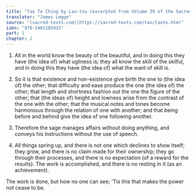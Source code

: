 ```yaml
---
title: "Tao Te Ching by Lao-tzu (excerpted from Volume 39 of the Sacred Books of the East.)"
translator: "James Legge"
source: "[sacred-texts.com](https://sacred-texts.com/tao/taote.htm)"
isbn: "978-1402185915"
part: 1
chapter: 2
---
```

1. All in the world know the beauty of the beautiful, and in doing
this they have (the idea of) what ugliness is; they all know the skill
of the skilful, and in doing this they have (the idea of) what the
want of skill is. 

2. So it is that existence and non-existence give birth the one to
(the idea of) the other; that difficulty and ease produce the one
(the idea of) the other; that length and shortness fashion out the
one the figure of the other; that (the ideas of) height and lowness
arise from the contrast of the one with the other; that the musical
notes and tones become harmonious through the relation of one with
another; and that being before and behind give the idea of one following
another. 

3. Therefore the sage manages affairs without doing anything, and
conveys his instructions without the use of speech. 

4. All things spring up, and there is not one which declines to show
itself; they grow, and there is no claim made for their ownership;
they go through their processes, and there is no expectation (of a
reward for the results). The work is accomplished, and there is no
resting in it (as an achievement). 

The work is done, but how no one can see; 
'Tis this that makes the power not cease to be.